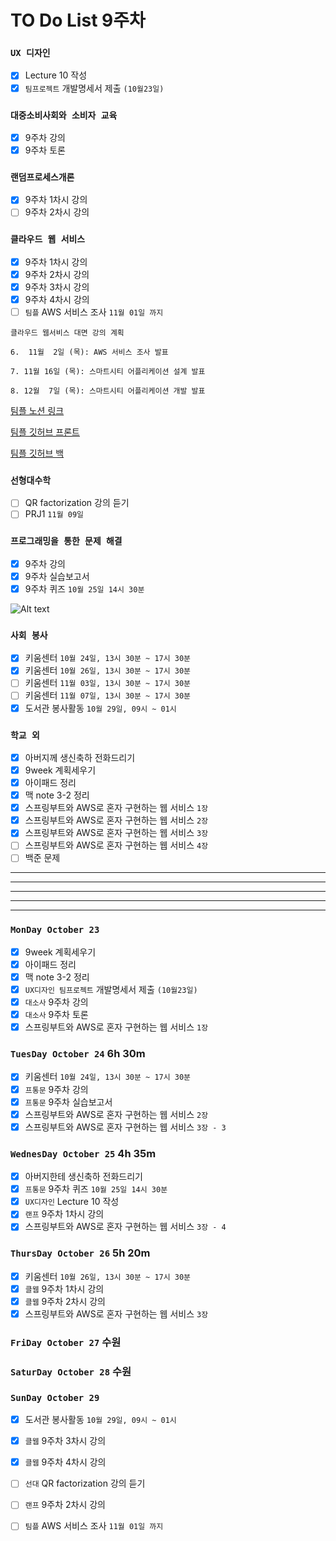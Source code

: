 # TO Do List 9주차

### `UX 디자인` 
- [x] Lecture 10 작성
- [x] `팀프로젝트` 개발명세서 제출 `(10월23일)`

### `대중소비사회와 소비자 교육`
- [x] 9주차 강의
- [x] 9주차 토론

### `랜덤프로세스개론`
- [x] 9주차 1차시 강의
- [ ] 9주차 2차시 강의

### `클라우드 웹 서비스`
- [x] 9주차 1차시 강의
- [x] 9주차 2차시 강의
- [x] 9주차 3차시 강의
- [x] 9주차 4차시 강의
- [ ] `팀플` AWS 서비스 조사 `11월 01일 까지`

```
클라우드 웹서비스 대면 강의 계획

6.  11월  2일 (목): AWS 서비스 조사 발표

7. 11월 16일 (목): 스마트시티 어플리케이션 설계 발표

8. 12월  7일 (목): 스마트시티 어플리케이션 개발 발표
```

[팀플 노션 링크](https://www.notion.so/Cloud-Web-Service-Team-Project-cb7f98e2e37c43fd98b7937e0d5018c5)

[팀플 깃허브 프론트](https://github.com/woo4826/Cloud-Web-Service-SNS-web)

[팀플 깃허브 백](https://github.com/woo4826/Cloud-Web-Service-SNS-server)

### `선형대수학`
- [ ] QR factorization 강의 듣기
- [ ] PRJ1 `11월 09일`

### `프로그래밍을 통한 문제 해결`
- [x] 9주차 강의
- [x] 9주차 실습보고서
- [x] 9주차 퀴즈 `10월 25일 14시 30분`

![Alt text](%E1%84%91%E1%85%B3%E1%84%90%E1%85%A9%E1%86%BC%E1%84%86%E1%85%AE%E1%86%AB%E1%84%80%E1%85%A1%E1%86%BC%E1%84%8B%E1%85%B4%E1%84%80%E1%85%A8%E1%84%92%E1%85%AC%E1%86%A8%E1%84%89%E1%85%A5.png)

### `사회 봉사`
- [x] 키움센터 `10월 24일, 13시 30분 ~ 17시 30분`
- [x] 키움센터 `10월 26일, 13시 30분 ~ 17시 30분`
- [ ] 키움센터 `11월 03일, 13시 30분 ~ 17시 30분`
- [ ] 키움센터 `11월 07일, 13시 30분 ~ 17시 30분`
- [x] 도서관 봉사활동 `10월 29일, 09시 ~ 01시`

### `학교 외`
- [x] 아버지께 생신축하 전화드리기
- [x] 9week 계획세우기
- [x] 아이패드 정리
- [x] 맥 note 3-2 정리
- [x] 스프링부트와 AWS로 혼자 구현하는 웹 서비스 `1장`
- [x] 스프링부트와 AWS로 혼자 구현하는 웹 서비스 `2장`
- [x] 스프링부트와 AWS로 혼자 구현하는 웹 서비스 `3장`
- [ ] 스프링부트와 AWS로 혼자 구현하는 웹 서비스 `4장`
- [ ] 백준 문제

---
---
---
---
---

### `MonDay October 23` 
- [x] 9week 계획세우기
- [x] 아이패드 정리
- [x] 맥 note 3-2 정리
- [x] `UX디자인 팀프로젝트` 개발명세서 제출 `(10월23일)`
- [x] `대소사` 9주차 강의 
- [x] `대소사` 9주차 토론
- [x] 스프링부트와 AWS로 혼자 구현하는 웹 서비스 `1장`

### `TuesDay October 24` 6h 30m
- [x] 키움센터 `10월 24일, 13시 30분 ~ 17시 30분`
- [x] `프통문` 9주차 강의
- [X] `프통문` 9주차 실습보고서
- [x] 스프링부트와 AWS로 혼자 구현하는 웹 서비스 `2장`
- [x] 스프링부트와 AWS로 혼자 구현하는 웹 서비스 `3장 - 3`

### `WednesDay October 25` 4h 35m
- [x] 아버지한테 생신축하 전화드리기
- [x] `프통문` 9주차 퀴즈 `10월 25일 14시 30분` 
- [x] `UX디자인` Lecture 10 작성
- [x] `랜프` 9주차 1차시 강의
- [x] 스프링부트와 AWS로 혼자 구현하는 웹 서비스 `3장 - 4`

### `ThursDay October 26` 5h 20m
- [x] 키움센터 `10월 26일, 13시 30분 ~ 17시 30분`
- [x] `클웹` 9주차 1차시 강의
- [x] `클웹` 9주차 2차시 강의
- [x] 스프링부트와 AWS로 혼자 구현하는 웹 서비스 `3장`

### `FriDay October 27` 수원

### `SaturDay October 28` 수원

### `SunDay October 29` 
- [x] 도서관 봉사활동 `10월 29일, 09시 ~ 01시`
- [x] `클웹` 9주차 3차시 강의
- [x] `클웹` 9주차 4차시 강의
- [ ] `선대` QR factorization 강의 듣기
- [ ] `랜프` 9주차 2차시 강의
- [ ] `팀플` AWS 서비스 조사 `11월 01일 까지`


